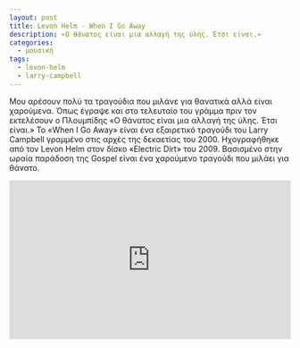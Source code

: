 ```yaml
---
layout: post
title: Levon Helm - When I Go Away
description: «Ο θάνατος είναι μια αλλαγή της ύλης. Έτσι είναι.»
categories:
  - μουσική
tags: 
  - levon-helm
  - larry-campbell
---
```


Μου αρέσουν πολύ τα τραγούδια που μιλάνε για θανατικά αλλά είναι χαρούμενα. Όπως έγραψε και στο τελευταίο του γράμμα πριν τον εκτελέσουν ο Πλουμπίδης «Ο θάνατος είναι μια αλλαγή της ύλης. Έτσι είναι.» Το «When I Go Away» είναι ένα εξαιρετικό τραγούδι του Larry Campbell γραμμένο στις αρχές της δεκαετίας του 2000. Ηχογραφήθηκε από τον Levon Helm στον δίσκο «Electric Dirt» του 2009. Βασισμένο στην ωραία παράδοση της Gospel είναι ένα χαρούμενο τραγούδι που μιλάει για θάνατο.

<div class="yt-video" style="position:relative;height:0;padding-bottom:56.25%"><iframe src="https://www.youtube.com/embed/60EscyPGvz4?ecver=2" width="640" height="360" frameborder="0" style="position:absolute;width:100%;height:100%;left:0" allowfullscreen></iframe></div>
